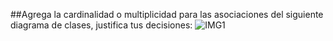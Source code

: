 ##Agrega la cardinalidad o multiplicidad para las asociaciones del siguiente diagrama de clases, justifica tus decisiones:
![IMG1](./IMG/POOUML1.png)
